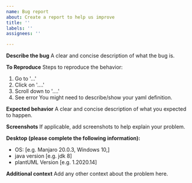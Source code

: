 ```yaml
---
name: Bug report
about: Create a report to help us improve
title: ''
labels: ''
assignees: ''

---
```


**Describe the bug**
A clear and concise description of what the bug is.

**To Reproduce**
Steps to reproduce the behavior:
1. Go to '...'
2. Click on '....'
3. Scroll down to '....'
4. See error
You might need to describe/show your yaml definition.

**Expected behavior**
A clear and concise description of what you expected to happen.

**Screenshots**
If applicable, add screenshots to help explain your problem.

**Desktop (please complete the following information):**
 - OS: [e.g. Manjaro 20.0.3, Windows 10,]
 - java version [e.g. jdk 8]
 - plantUML Version [e.g. 1.2020.14]

**Additional context**
Add any other context about the problem here.
